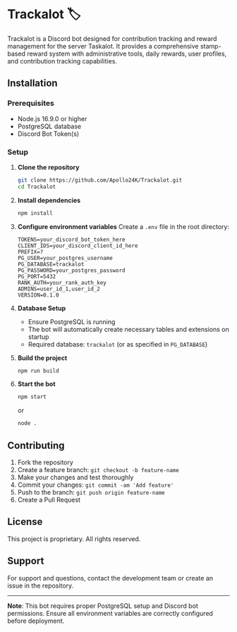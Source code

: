# Trackalot 🏷️

Trackalot is a Discord bot designed for contribution tracking and reward management for the server Taskalot. It provides a comprehensive stamp-based reward system with administrative tools, daily rewards, user profiles, and contribution tracking capabilities.

## Installation

### Prerequisites
- Node.js 16.9.0 or higher
- PostgreSQL database
- Discord Bot Token(s)

### Setup

1. **Clone the repository**
   ```bash
   git clone https://github.com/Apollo24K/Trackalot.git
   cd Trackalot
   ```

2. **Install dependencies**
   ```bash
   npm install
   ```

3. **Configure environment variables**
   Create a `.env` file in the root directory:
   ```env
   TOKENS=your_discord_bot_token_here
   CLIENT_IDS=your_discord_client_id_here
   PREFIX=?
   PG_USER=your_postgres_username
   PG_DATABASE=trackalot
   PG_PASSWORD=your_postgres_password
   PG_PORT=5432
   RANK_AUTH=your_rank_auth_key
   ADMINS=user_id_1,user_id_2
   VERSION=0.1.0
   ```

4. **Database Setup**
   - Ensure PostgreSQL is running
   - The bot will automatically create necessary tables and extensions on startup
   - Required database: `trackalot` (or as specified in `PG_DATABASE`)

5. **Build the project**
   ```bash
   npm run build
   ```

6. **Start the bot**
   ```bash
   npm start
   ```
   or
   ```bash
   node .
   ```

## Contributing

1. Fork the repository
2. Create a feature branch: `git checkout -b feature-name`
3. Make your changes and test thoroughly
4. Commit your changes: `git commit -am 'Add feature'`
5. Push to the branch: `git push origin feature-name`
6. Create a Pull Request

## License

This project is proprietary. All rights reserved.

## Support

For support and questions, contact the development team or create an issue in the repository.

---

**Note**: This bot requires proper PostgreSQL setup and Discord bot permissions. Ensure all environment variables are correctly configured before deployment.
